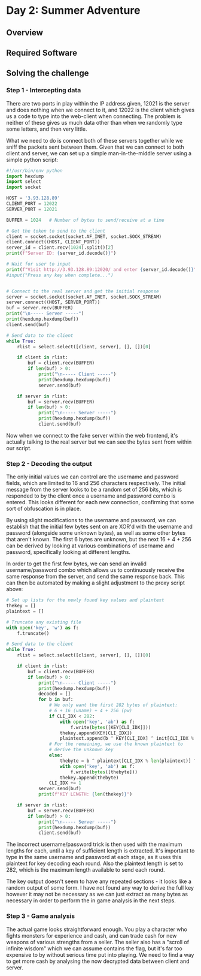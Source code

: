 # Day 2: Summer Adventure

## Overview

## Required Software

## Solving the challenge

### Step 1 - Intercepting data

There are two ports in play within the IP address given, 12021 is the server
and does nothing when we connect to it, and 12022 is the client which gives
us a code to type into the web-client when connecting. The problem is neither
of these gives us much data other than when we randomly type some letters, and
then very little.

What we need to do is connect both of these servers together while we sniff the
packets sent between them. Given that we can connect to both client and server,
we can set up a simple man-in-the-middle server using a simple python script:

```python
#!/usr/bin/env python
import hexdump
import select
import socket

HOST = '3.93.128.89'
CLIENT_PORT = 12022
SERVER_PORT = 12021

BUFFER = 1024   # Number of bytes to send/receive at a time

# Get the token to send to the client
client = socket.socket(socket.AF_INET, socket.SOCK_STREAM)
client.connect((HOST, CLIENT_PORT))
server_id = client.recv(1024).split()[2]
print(f"Server ID: {server_id.decode()}")

# Wait for user to input
print(f"Visit http://3.93.128.89:12020/ and enter {server_id.decode()}")
#input("Press any key when complete...")


# Connect to the real server and get the initial response
server = socket.socket(socket.AF_INET, socket.SOCK_STREAM)
server.connect((HOST, SERVER_PORT))
buf = server.recv(BUFFER)
print("\n----- Server -----")
print(hexdump.hexdump(buf))
client.send(buf)

# Send data to the client
while True:
    rlist = select.select([client, server], [], [])[0]

    if client in rlist:
        buf = client.recv(BUFFER)
        if len(buf) > 0:
            print("\n----- Client -----")
            print(hexdump.hexdump(buf))
            server.send(buf)

    if server in rlist:
        buf = server.recv(BUFFER)
        if len(buf) > 0:
            print("\n----- Server -----")
            print(hexdump.hexdump(buf))
            client.send(buf)
```

Now when we connect to the fake server within the web frontend, it's actually
talking to the real server but we can see the bytes sent from within our
script. 

### Step 2 - Decoding the output

The only initial values we can control are the username and password fields, 
which are limited to 16 and 256 characters respectively. The initial message 
from the server looks to be a random set of 256 bits, which is responded to by 
the client once a username and password combo is entered. This looks different 
for each new connection, confirming that some sort of obfuscation is in place.

By using slight modifications to the username and password, we can establish
that the initial few bytes sent on are XOR'd with the username and password
(alongside some unknown bytes), as well as some other bytes that aren't known.
The first 6 bytes are unknown, but the next 16 + 4 + 256 can be derived by
looking at various combinations of username and password, specifically looking
at different lengths.

In order to get the first few bytes, we can send an invalid username/password
combo which allows us to continuously receive the same response from the 
server, and send the same response back. This can then be automated by making
a slight adjustment to the proxy script above:


```python
# Set up lists for the newly found key values and plaintext
thekey = []
plaintext = []

# Truncate any existing file
with open('key', 'w') as f:
    f.truncate()

# Send data to the client
while True:
    rlist = select.select([client, server], [], [])[0]

    if client in rlist:
        buf = client.recv(BUFFER)
        if len(buf) > 0:
            print("\n----- Client -----")
            print(hexdump.hexdump(buf))
            decoded = []
            for b in buf:
                # We only want the first 282 bytes of plaintext:
                # 6 + 16 (uname) + 4 + 256 (pw)
                if CLI_IDX < 282:
                    with open('key', 'ab') as f:
                        f.write(bytes([KEY[CLI_IDX]]))
                    thekey.append(KEY[CLI_IDX])
                    plaintext.append(b ^ KEY[CLI_IDX] ^ init[CLI_IDX % len(init)])
                # For the remaining, we use the known plaintext to 
                # derive the unknown key
                else:
                    thebyte = b ^ plaintext[CLI_IDX % len(plaintext)] ^ init[CLI_IDX % len(init)]
                    with open('key', 'ab') as f:
                        f.write(bytes([thebyte]))
                    thekey.append(thebyte)
                CLI_IDX += 1
            server.send(buf)
            print(f"KEY LENGTH: {len(thekey)}")

    if server in rlist:
        buf = server.recv(BUFFER)
        if len(buf) > 0:
            print("\n----- Server -----")
            print(hexdump.hexdump(buf))
            client.send(buf)
```

The incorrect username/password trick is then used with the maximum lengths for
each, until a key of sufficient length is extracted. It's important to type in
the same username and password at each stage, as it uses this plaintext for key
decoding each round. Also the plaintext length is set to 282, which is the 
maximum length available to send each round. 

The key output doesn't seem to have any repeated sections - it looks like a 
random output of some form. I have not found any way to derive the full key
however it may not be necessary as we can just extract as many bytes as 
necessary in order to perform the in game analysis in the next steps.

### Step 3 - Game analysis

The actual game looks straightforward enough. You play a character who fights
monsters for experience and cash, and can trade cash for new weapons of various
strengths from a seller. The seller also has a "scroll of infinite wisdom" 
which we can assume contains the flag, but it's far too expensive to by without
serious time put into playing. We need to find a way to get more cash by 
analysing the now decrypted data between client and server.
